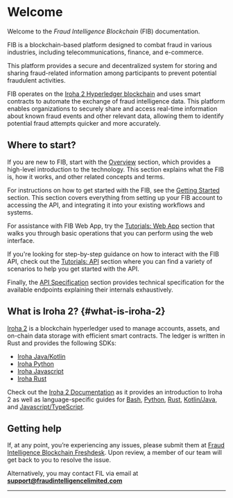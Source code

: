 # Welcome

Welcome to the _Fraud Intelligence Blockchain_ (FIB) documentation.

FIB is a blockchain-based platform designed to combat fraud in various industries, including telecommunications, finance, and e-commerce.

This platform provides a secure and decentralized system for storing and sharing fraud-related information among participants to prevent potential fraudulent activities.

FIB operates on the [Iroha 2 Hyperledger blockchain](/#what-is-iroha-2) and uses smart contracts to automate the exchange of fraud intelligence data. This platform enables organizations to securely share and access real-time information about known fraud events and other relevant data, allowing them to identify potential fraud attempts quicker and more accurately.

## Where to start?

If you are new to FIB, start with the [Overview](./overview.md) section, which provides a high-level introduction to the technology. This section explains what the FIB is, how it works, and other related concepts and terms.

For instructions on how to get started with the FIB, see the [Getting Started](./getting-started.md) section. This section covers everything from setting up your FIB account to accessing the API, and integrating it into your existing workflows and systems.

For assistance with FIB Web App, try the [Tutorials: Web App](./tutorials-web.md) section that walks you through basic operations that you can perform using the web interface.

If you're looking for step-by-step guidance on how to interact with the FIB API, check out the [Tutorials: API](./tutorials-api.md) section where you can find a variety of scenarios to help you get started with the API.

Finally, the [API Specification](./api-specification.md) section provides technical specification for the available endpoints explaining their internals exhaustively.

## What is Iroha 2? {#what-is-iroha-2}

[Iroha 2](https://github.com/hyperledger/iroha/tree/iroha2) is a blockchain hyperledger used to manage accounts, assets, and on-chain data storage with efficient smart contracts. The ledger is written in Rust and provides the following SDKs:

- [Iroha Java/Kotlin](https://github.com/hyperledger/iroha-java/tree/iroha2-main)
- [Iroha Python](https://github.com/hyperledger/iroha-python/tree/iroha2)
- [Iroha Javascript](https://github.com/hyperledger/iroha-javascript/tree/iroha2)
- [Iroha Rust](https://github.com/hyperledger/iroha/tree/iroha2-lts/client)

Check out the [Iroha 2 Documentation](https://docs.iroha.tech/) as it provides an introduction to Iroha 2 as well as language-specific guides for [Bash](https://docs.iroha.tech/guide/get-started/bash.html), [Python](https://docs.iroha.tech/guide/get-started/python.html), [Rust](https://docs.iroha.tech/guide/get-started/rust.html), [Kotlin/Java](https://docs.iroha.tech/guide/get-started/kotlin-java.html), and [Javascript/TypeScript](https://docs.iroha.tech/guide/get-started/javascript.html).

## Getting help

If, at any point, you’re experiencing any issues, please submit them at [Fraud Intelligence Blockchain Freshdesk](https://fraudintelligenceblockchain.freshdesk.com). Upon review, a member of our team will get back to you to resolve the issue.

Alternatively, you may contact FIL via email at **[support@fraudintelligencelimited.com](mailto:support@fraudintelligencelimited.com)**

---

<CompaniesLogos location="docs" />
